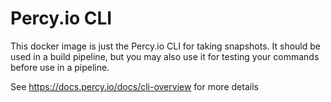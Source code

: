 # Percy.io CLI

This docker image is just the Percy.io CLI for taking snapshots. It should be used in a build pipeline, but you may also use it for testing your commands before use in a pipeline.

See <https://docs.percy.io/docs/cli-overview> for more details
